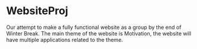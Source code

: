 # WebsiteProj

Our attempt to make a fully functional website as a group by the end of Winter Break. The main theme of the website is Motivation, the website will have multiple applications related to the theme. 
